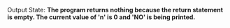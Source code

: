 Output State: **The program returns nothing because the return statement is empty. The current value of 'n' is 0 and 'NO' is being printed.**